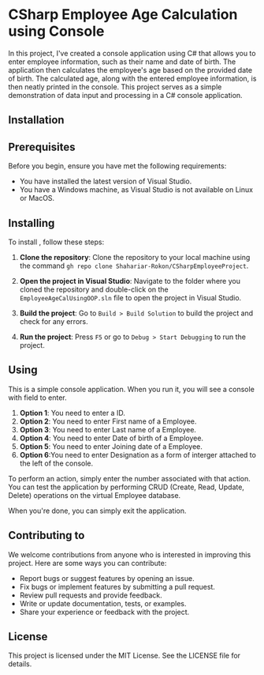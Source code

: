# CSharp Employee Age Calculation using Console

In this project, I've created a console application using C# that allows you to enter employee information, such as their name and date of birth. The application then calculates the employee's age based on the provided date of birth. The calculated age, along with the entered employee information, is then neatly printed in the console. This project serves as a simple demonstration of data input and processing in a C# console application.

## Installation

## Prerequisites

Before you begin, ensure you have met the following requirements:

- You have installed the latest version of Visual Studio.
- You have a Windows machine, as Visual Studio is not available on Linux or MacOS.

## Installing <EmployeeAgeCalUsingOOP>

To install <EmployeeAgeCalUsingOOP>, follow these steps:

1. **Clone the repository**: Clone the repository to your local machine using the command `gh repo clone Shahariar-Rokon/CSharpEmployeeProject`.

2. **Open the project in Visual Studio**: Navigate to the folder where you cloned the repository and double-click on the `EmployeeAgeCalUsingOOP.sln` file to open the project in Visual Studio.

3. **Build the project**: Go to `Build > Build Solution` to build the project and check for any errors.

4. **Run the project**: Press `F5` or go to `Debug > Start Debugging` to run the project.

## Using <EmployeeAgeCalUsingOOP>

This is a simple console application. When you run it, you will see a console with field to enter. 

1. **Option 1**: You need to enter a ID.
2. **Option 2**: You need to enter First name of a Employee.
3. **Option 3**: You need to enter Last name of a Employee.
4. **Option 4**: You need to enter Date of birth of a Employee.
5. **Option 5**: You need to enter Joining date of a Employee.
6. **Option 6**:You need to enter Designation as a form of interger attached to the left of the console.

To perform an action, simply enter the number associated with that action. You can test the application by performing CRUD (Create, Read, Update, Delete) operations on the virtual Employee database.

When you're done, you can simply exit the application.
## Contributing to <EmployeeAgeCalUsingOOP>

We welcome contributions from anyone who is interested in improving this project. Here are some ways you can contribute:

- Report bugs or suggest features by opening an issue.
- Fix bugs or implement features by submitting a pull request.
- Review pull requests and provide feedback.
- Write or update documentation, tests, or examples.
- Share your experience or feedback with the project.
  
## License

This project is licensed under the MIT License. See the LICENSE file for details.
